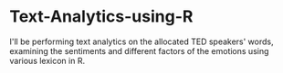 # Text-Analytics-using-R
I'll be performing text analytics on the allocated TED speakers' words, examining the sentiments and different factors of the emotions using various lexicon in R.
